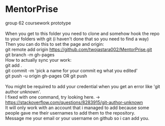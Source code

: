 # MentorPrise

group 62 coursework prototype <br>
<br>
When you get to this folder you need to clone and somehow hook the repo to your folders with git (i haven't done that so you need to find a way) <br>
Then you can do this to set the page and origin: <br>
git remote add origin https://github.com/twojastara002/MentorPrise.git <br>
git branch -m gh-pages <br>
How to actually sync your work: <br>
git add . <br>
git commit -m 'pick a name for your commit eg what you edited' <br>
git push -u origin gh-pages OR git push <br>
<br>
You might be required to add your credential when you get an error like 'git author unknown'. <br>
I fixed with one command, try looking here. -> https://stackoverflow.com/questions/8283915/git-author-unknown <br>
It will only work with an account that i managed to add because some people gave me their usernames to add them to the repository. <br>
Message me your email or your username on github so i can add you. <br>
